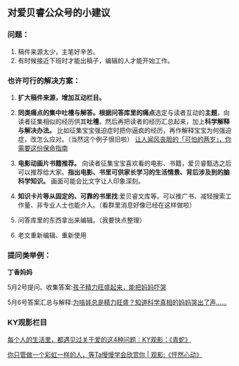 ## **对爱贝睿公众号的小建议**

### **问题**：

1. 稿件来源太少，主笔好辛苦。
2. 有时候接近下班时才能出稿子，编辑的人才能开始工作。


### **也许可行的解决方案：**

1. **扩大稿件来源，增加互动栏目。**
  1. **同类痛点的集中吐槽与解答。**根据问答库里的**痛点**选定与读者互动的**主题**，向读者征集相似的经历供其**吐槽**。然后再把读者的经历汇总起来，加上**科学解释与解决办法。** 比如征集宝宝强迫症时把你逼疯的经历，再作解释宝宝为何强迫症，改怎么应对。（当然这个例子很旧啦）
        [让人闻风丧胆的「可怕的两岁」，你需要这份保命指南](https://mp.weixin.qq.com/s?__biz=MzAwMDI4NjY5OQ==&mid=2658206601&idx=1&sn=ffefbbc5c1f56390c72d4e4ca8218622&chksm=816ee90db619601b85cd9be12dbb307fe4bd71f8eafc40d10fb2daecc0b7141a01186d31656a&mpshare=1&scene=1&srcid=&rd2werd=1#wechat_redirect)
  
  2. **电影动画片书籍推荐。** 向读者征集宝宝喜欢看的电影、书籍，爱贝睿甄选之后可以推荐给大家。**指出电影、书里可供家长学习的生活情景、背后涉及到的脑科学知识。** 画面可能会比文字让人印象深刻。

3. **知识卡片等从固定的、可靠的书里找**:爱贝睿文库等。可以推广书、减轻搜索工作量、非专业人士也能介入。（看群里消息好像已经在这样做啦）

4. 问答库里的东西拿出来编辑。（我要快点整理）

5. 老文重新编辑、重新使用


### **提问类举例：**
**丁香妈妈**

5月2号提问、收集答案:[孩子精力旺盛起来，能把妈妈吓哭](https://mp.weixin.qq.com/s/aSXZZpqb6SOExt2b8-3NuQ)

5月6号答案汇总与解释:[为啥娃总是精力旺盛？知道科学真相的妈妈哭出了声......](https://mp.weixin.qq.com/s/A0SlHyI5gckMpNMkZY-4rw)


### **KY观影栏目**

[每个人的生活里，都遇见过关于爱的这4种问题｜KY观影：《青蛇》](https://mp.weixin.qq.com/s/8W1pKHjlKO0-rXKiB5pMIg) 

[你只管做一个彩虹一样的人，等Ta慢慢学会欣赏你 | 观影:《怦然心动》](https://mp.weixin.qq.com/s/828GrruWl6_t_r_yyjBR0g)









